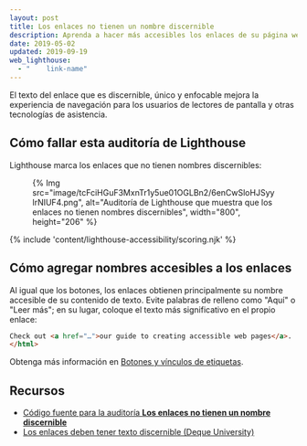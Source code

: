 ```yaml
---
layout: post
title: Los enlaces no tienen un nombre discernible
description: Aprenda a hacer más accesibles los enlaces de su página web al asegurar que tengan nombres que puedan ser interpretados por tecnologías de asistencia.
date: 2019-05-02
updated: 2019-09-19
web_lighthouse:
  - "    link-name"
---
```


El texto del enlace que es discernible, único y enfocable mejora la experiencia de navegación para los usuarios de lectores de pantalla y otras tecnologías de asistencia.

## Cómo fallar esta auditoría de Lighthouse

Lighthouse marca los enlaces que no tienen nombres discernibles:

<figure>{% Img src="image/tcFciHGuF3MxnTr1y5ue01OGLBn2/6enCwSloHJSyylrNIUF4.png", alt="Auditoría de Lighthouse que muestra que los enlaces no tienen nombres discernibles", width="800", height="206" %}</figure>

{% include 'content/lighthouse-accessibility/scoring.njk' %}

## Cómo agregar nombres accesibles a los enlaces

Al igual que los botones, los enlaces obtienen principalmente su nombre accesible de su contenido de texto. Evite palabras de relleno como "Aquí" o "Leer más"; en su lugar, coloque el texto más significativo en el propio enlace:

```html
Check out <a href="…">our guide to creating accessible web pages</a>.
</html>
```

Obtenga más información en [Botones y vínculos de etiquetas](/labels-and-text-alternatives#label-buttons-and-links).

## Recursos

- [Código fuente para la auditoría **Los enlaces no tienen un nombre discernible**](https://github.com/GoogleChrome/lighthouse/blob/master/lighthouse-core/audits/accessibility/link-name.js)
- [Los enlaces deben tener texto discernible (Deque University)](https://dequeuniversity.com/rules/axe/3.3/link-name)
